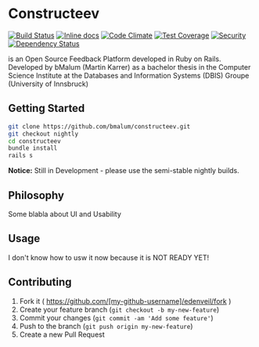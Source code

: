Constructeev 
============

[![Build Status](https://travis-ci.org/bmalum/constructeev.svg)](https://travis-ci.org/bmalum/constructeev)
[![Inline docs](http://inch-ci.org/github/bmalum/constructeev.svg?branch=master)](http://inch-ci.org/github/bmalum/constructeev) 
[![Code Climate](https://codeclimate.com/github/bmalum/constructeev/badges/gpa.svg)](https://codeclimate.com/github/bmalum/constructeev) 
[![Test Coverage](https://codeclimate.com/github/bmalum/constructeev/badges/coverage.svg)](https://codeclimate.com/github/bmalum/constructeev/coverage)
[![Security](https://hakiri.io/github/bmalum/constructeev/master.svg)](https://hakiri.io/github/bmalum/constructeev/master)
[![Dependency Status](https://gemnasium.com/bmalum/constructeev.svg)](https://gemnasium.com/bmalum/constructeev)


is an Open Source Feedback Platform developed in Ruby on Rails. Developed by bMalum (Martin Karrer) as a bachelor thesis in the Computer Science Institute at the Databases and Information Systems (DBIS) Groupe (University of Innsbruck)

## Getting Started

```bash
git clone https://github.com/bmalum/constructeev.git
git checkout nightly
cd constructeev
bundle install
rails s
```
**Notice:** Still in Development - please use the semi-stable nightly builds.

##  Philosophy

Some blabla about UI and Usability

## Usage

I don't know how to usw it now because it is NOT READY YET!

## Contributing

1. Fork it ( https://github.com/[my-github-username]/edenveil/fork )
2. Create your feature branch (`git checkout -b my-new-feature`)
3. Commit your changes (`git commit -am 'Add some feature'`)
4. Push to the branch (`git push origin my-new-feature`)
5. Create a new Pull Request
